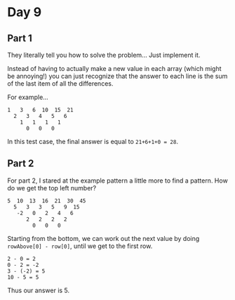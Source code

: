 # Day 9

## Part 1

They literally tell you how to solve the problem... Just implement it.

Instead of having to actually make a new value in each array (which might be annoying!) you can just recognize that the answer to each line is the sum of the last item of all the differences.

For example...

```text
1   3   6  10  15  21
  2   3   4   5   6
    1   1   1   1
      0   0   0
```

In this test case, the final answer is equal to `21+6+1+0 = 28`.

## Part 2

For part 2, I stared at the example pattern a little more to find a pattern. How do we get the top left number?

```text
5  10  13  16  21  30  45
  5   3   3   5   9  15
   -2   0   2   4   6
      2   2   2   2
        0   0   0
```

Starting from the bottom, we can work out the next value by doing `rowAbove[0] - row[0]`, until we get to the first row.

```text
2 - 0 = 2
0 - 2 = -2
3 - (-2) = 5
10 - 5 = 5
```

Thus our answer is 5.
